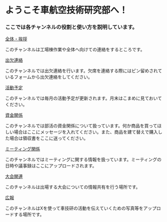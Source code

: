 <h1>ようこそ車航空技術研究部へ！</h1>
<h3>ここでは各チャンネルの役割と使い方を説明しています。</h3>

<a href="https://discord.com/channels/1209843805243703366/1209843805243703369">全体・挨拶</a>
<p>このチャンネルは工場棟作業や全体へ向けての連絡をするところです。</p>

<a href="https://discord.com/channels/1209843805243703366/1209844944039317594">出欠連絡</a>
<p>このチャンネルでは出欠連絡を行います。欠席を連絡する際にはピン留めされているフォームから出欠連絡をしてください。</p>

<a href="https://discord.com/channels/1209843805243703366/1209844999307403294">活動予定</a>
<p>このチャンネルでは毎月の活動予定が更新されます。月末はこまめに見ておいてください。</p>

<a href="https://discord.com/channels/1209843805243703366/1209845067544797205">資金関係</a>
<p>このチャンネルでは部活の資金関係について扱っています。何か商品を買ってほしい場合はここにメッセージを入れてください。また、商品を建て替えで購入した場合は領収書をここに送ってください。</p>

<a href="https://discord.com/channels/1209843805243703366/1209845151607033856">ミーティング関係</a>
<p>このチャンネルではミーティングに関する情報を扱っています。ミーティングの日時や議事録はここにアップロードされます。</p>

<a href="https://discord.com/channels/1209843805243703366/1209845220791816262">大会関連</a>
<p>このチャンネルは出場する大会についての情報共有を行う場所です。</p>

<a href="https://discord.com/channels/1209843805243703366/1209845283475820594">広報</a>
<p>このチャンネルはXを使って車技研の活動を伝えていくための写真等をアップロードする場所です。</p>
